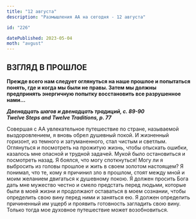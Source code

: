 ```yaml
---
title: "12 августа"
description: "Размышления АА на сегодня - 12 августа"

id: "226"

datePublished: 2023-05-04
moth: "avgust"
---
```


## ВЗГЛЯД В ПРОШЛОЕ

**Прежде всего нам следует оглянуться на наше прошлое и попытаться понять, где
и когда мы были не правы. Затем мы должны предпринять энергичную попытку
восстановить все разрушенное нами…**

**_Двенадцать шагов и двенадцать традиций, с. 89-90  
Twelve Steps and Twelve Traditions, p. 77_**

Совершая с АА увлекательное путешествие по стране, называемой выздоровлением,
я вновь обрел душевный покой. И жизненный горизонт, из темного и
затуманенного, стал чистым и светлым. Оглянуться и посмотреть на прожитую
жизнь, чтобы отыскать ошибки, казалось мне опасной и трудной задачей. Мукой
было остановиться и посмотреть назад. Я боялся, что могу споткнуться! Могу ли
я выбросить из головы прошлое и жить в своем золотом настоящем? Я понимал, что
те, кому я причинил зло в прошлом, стоят между мной и моим желанием двигаться
к душевному покою. Я должен просить Бога дать мне мужество честно и смело
предстать перед людьми, которые были в моей жизни и продолжают оставаться в
моем сознании, чтобы определить свою вину перед ними и заняться ею. Я должен
определить причиненный им ущерб и проявить готовность загладить свою вину.
Только тогда мое духовное путешествие может возобновиться.
